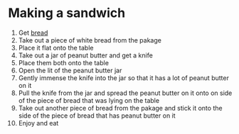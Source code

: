 # Making a sandwich

1. Get [bread](making_bread.md)  
2. Take out a piece of white bread from the pakage
3. Place it flat onto the table
4. Take out a jar of peanut butter and get a knife
5. Place them both onto the table
6. Open the lit of the peanut butter jar
7. Gently immense the knife into the jar so that it has a lot of peanut butter on it
8. Pull the knife from the jar and spread the peanut butter on it onto on side of the piece of bread that was lying on the table
9. Take out another piece of bread from the pakage and stick it onto the side of the piece of bread that has peanut butter on it 
10. Enjoy and eat

